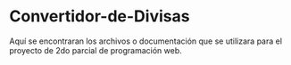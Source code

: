 # Convertidor-de-Divisas
Aquí se encontraran los archivos o documentación que se utilizara para el proyecto de 2do parcial de programación web.
